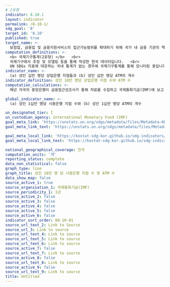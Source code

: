 ```yaml
---
# 2유형 
indicator: 8.10.1
layout: indicator
permalink: /8-10-1/
sdg_goal: '8'
target_id: '8.10'
published: true
target_name: >-
  보험업, 금융업 및 금융지원서비스의 접근가능범위를 확대하기 위해 국가 내 금융 기관의 역량 강화
computation_definitions: >-
  <b> 국제기구통계(2유형) </b>   <br>
  국제기구에서 추정 및 모델링 등을 통해 작성한 한국 데이터입니다.   <br>
  UN SDGs 지표에 대응하는 국내 통계가 없는 경우에 국제기구통계를 통해 모니터링 중입니다. 
indicator_name: >-
  (a) 성인 십만 명당 상업은행 지점들과 (b) 성인 십만 명당 ATM의 개수
indicator_definition: 성인 10만 명당 상업은행 지점 수와 ATM 수
computation_calculations: >-
  매년 각국의 중앙은행이 금융접근성조사가 통해 자료를 수집하고 국제통화기금(IMF)에 보고 

global_indicator_name: >-
  (a) 성인 1십만 명당 시중은행 지점 수와 (b) 성인 1십만 명당 ATM의 개수

un_designated_tier: I
un_custodian_agency: International Monetary Fund (IMF)
goal_meta_link: 'https://unstats.un.org/sdgs/metadata/files/Metadata-08-10-01.pdf'
goal_meta_link_text: 'https://unstats.un.org/sdgs/metadata/files/Metadata-08-10-01.pdf'

goal_meta_local_link: 'https://kostat-sdg-kor.github.io/sdg-indicators/public/data/Metadata-08-10-01_KOR.pdf'
goal_meta_local_link_text: 'https://kostat-sdg-kor.github.io/sdg-indicators/public/data/Metadata-08-10-01_KOR.pdf'

national_geographical_coverage: 전국
computation_units: '개'
reporting_status: complete
data_non_statistical: false
graph_type: line
graph_title: 성인 10만 명 당 시중은행 지점 수 및 ATM 수
data_show_map: false
source_active_1: true
source_organisation_1: 국제통화기금(IMF)
source_periodicity_1: 1년
source_active_2: false
source_active_3: false
source_active_4: false
source_active_5: false
source_active_6: false
indicator_sort_order: 08-10-01
source_url_text_2: Link to Source
source_url_3: Link to source
source_url_text_4: Link to source
source_url_text_5: Link to source
source_url_text_6: Link to source
source_active_7: false
source_url_text_7: Link to source
source_active_8: false
source_url_text_8: Link to source
source_active_9: false
source_url_text_9: Link to source
title: Untitled
---
```

